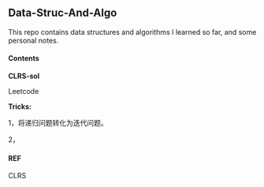 ## Data-Struc-And-Algo
This repo contains data structures and algorithms I learned so far, and some personal notes.



#### Contents



**CLRS-sol**





Leetcode





**Tricks:**

1，将递归问题转化为迭代问题。

2，





#### REF
CLRS
